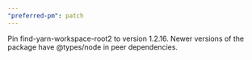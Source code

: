 ```yaml
---
"preferred-pm": patch
---
```


Pin find-yarn-workspace-root2 to version 1.2.16. Newer versions of the package have @types/node in peer dependencies.
